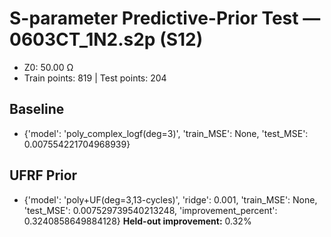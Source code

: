 # S-parameter Predictive-Prior Test — 0603CT_1N2.s2p (S12)
- Z0: 50.00 Ω
- Train points: 819  |  Test points: 204

## Baseline
- {'model': 'poly_complex_logf(deg=3)', 'train_MSE': None, 'test_MSE': 0.007554221704968939}

## UFRF Prior
- {'model': 'poly+UF(deg=3,13-cycles)', 'ridge': 0.001, 'train_MSE': None, 'test_MSE': 0.007529739540213248, 'improvement_percent': 0.3240858649884128}
**Held-out improvement:** 0.32%